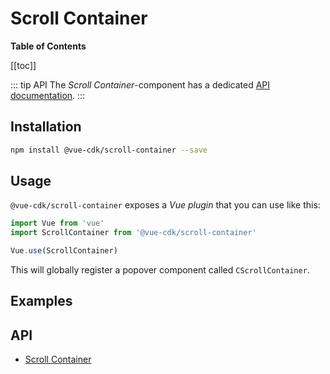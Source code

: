 # Scroll Container

**Table of Contents**

[[toc]]

::: tip API
The *Scroll Container*-component has a dedicated [API documentation](./../../api/scroll-container).
:::

## Installation
```sh
npm install @vue-cdk/scroll-container --save
```

## Usage
`@vue-cdk/scroll-container` exposes a *Vue plugin* that you can use like this:

``` js
import Vue from 'vue'
import ScrollContainer from '@vue-cdk/scroll-container'

Vue.use(ScrollContainer)
```

This will globally register a popover component called `CScrollContainer`.

## Examples

<Demo for="scroll-container/vmodel" />

## API
- [Scroll Container](./../../api/scroll-container)
